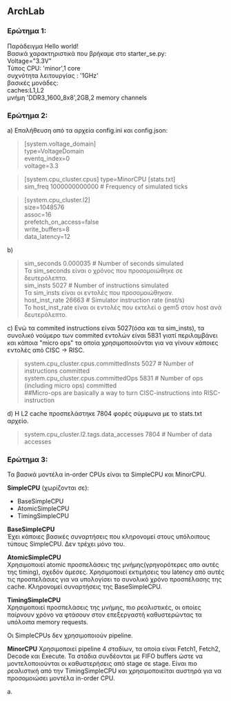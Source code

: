## ArchLab

### Ερώτημα 1:

Παράδειγμα Hello world!  
Βασικά χαρακτηριστικά που βρήκαμε στο starter_se.py:  
Voltage="3.3V"  
Τύπος CPU: 'minor',1 core  
συχνότητα λειτουργίας : '1GHz'  
βασικές μονάδες:   
caches:L1,L2  
μνήμη 'DDR3_1600_8x8',2GB,2 memory channels  


### Ερώτημα 2:  
a)
Επαλήθευση από τα αρχεία config.ini και config.json:
>[system.voltage_domain]  
>type=VoltageDomain  
>eventq_index=0  
>voltage=3.3  
 
 >[system.cpu_cluster.cpus]
 >type=MinorCPU
 >[stats.txt]  
 >sim_freq                                 1000000000000                       # Frequency of simulated ticks  
 
>[system.cpu_cluster.l2]  
>size=1048576  
>assoc=16  
>prefetch_on_access=false  
>write_buffers=8  
>data_latency=12  
 
 b) 
 
 >sim_seconds                                  0.000035                       # Number of seconds simulated  
 Τα sim_seconds είναι ο χρόνος που προσομοιώθηκε σε δευτερόλεπτα.  
 >sim_insts                                        5027                       # Number of instructions simulated  
 Τα sim_insts είναι οι εντολές που προσομοιώθηκαν.  
 >host_inst_rate                                  26663                       # Simulator instruction rate (inst/s)  
 Το host_inst_rate είναι οι εντολές που εκτελεί ο gem5 στον host ανά δευτερόλεπτο.
 
c)
Ενώ τα commited instructions είναι 5027(όσα και τα sim_insts), τα συνολικό νούμερο των commited εντολών είναι 5831 γιατί περιλαμβάνει και κάποια "micro ops" τα οποία χρησιμοποιούνται για να γίνουν κάποιες εντολές από CISC -> RISC.   
>system.cpu_cluster.cpus.committedInsts           5027                       # Number of instructions committed  
>system.cpu_cluster.cpus.committedOps             5831                       # Number of ops (including micro ops) committed  
>##Micro-ops are basically a way to turn CISC-instructions into RISC-instruction  

d)
Η L2 cache προσπελάστηκε 7804 φορές σύμφωνα με το stats.txt αρχείο.
>system.cpu_cluster.l2.tags.data_accesses         7804                       # Number of data accesses  



### Ερώτημα 3:

Τα βασικά  μοντέλα in-order CPUs είναι τα SimpleCPU και MinorCPU.

**SimpleCPU** (χωρίζονται σε):

* BaseSimpleCPU
* AtomicSimpleCPU
* TimingSimpleCPU

**BaseSimpleCPU**  
Έχει κάποιες βασικές συναρτήσεις που κληρονομεί στους υπόλοιπους τύπους SimpleCPU. Δεν τρέχει μόνο του.

**AtomicSimpleCPU**  
Χρησιμοποιεί atomic προσπελάσεις της μνήμης(γρηγορότερες απο αυτές της timing), σχεδόν άμεσες. Χρησιμοποιεί εκτιμήσεις του latency από αυτές τις προσπελάσιες για να υπολογίσει το συνολικό χρόνο προσπέλασης της cache. Κληρονομεί συναρτήσεις της BaseSimpleCPU.

**TimingSimpleCPU**  
Χρησιμοποιεί προσπελάσεις της μνήμης, πιο ρεαλιστικές, οι οποίες παίρνουν χρόνο να φτάσουν στον επεξεργαστή καθυστερώντας τα υπόλοιπα memory requests.  

Οι SimpleCPUs δεν χρησιμοποιούν pipeline.  

**MinorCPU**
Χρησιμοποιεί pipeline 4 σταδίων, τα οποία είναι Fetch1, Fetch2, Decode και Execute. Τα στάδια συνδέονται με FIFO buffers ώστε να μοντελοποιούνται οι καθυστερήσεις από stage σε stage. Είναι πιο ρεαλιστική από την TimingSimpleCPU και χρησιμοποιείται αυστηρά για να προσομοιώσει μοντέλα in-order CPU.

a.  
